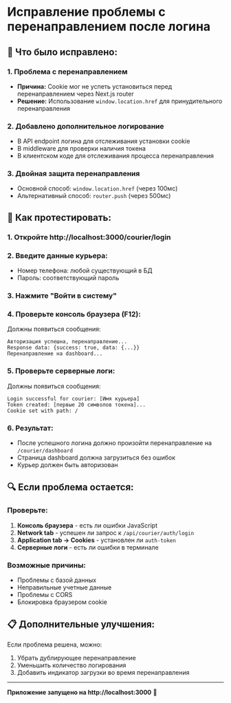# Исправление проблемы с перенаправлением после логина

## 🔧 Что было исправлено:

### 1. **Проблема с перенаправлением**
- **Причина:** Cookie мог не успеть установиться перед перенаправлением через Next.js router
- **Решение:** Использование `window.location.href` для принудительного перенаправления

### 2. **Добавлено дополнительное логирование**
- В API endpoint логина для отслеживания установки cookie
- В middleware для проверки наличия токена
- В клиентском коде для отслеживания процесса перенаправления

### 3. **Двойная защита перенаправления**
- Основной способ: `window.location.href` (через 100мс)
- Альтернативный способ: `router.push` (через 500мс)

## 🧪 Как протестировать:

### 1. **Откройте http://localhost:3000/courier/login**

### 2. **Введите данные курьера:**
- Номер телефона: любой существующий в БД
- Пароль: соответствующий пароль

### 3. **Нажмите "Войти в систему"**

### 4. **Проверьте консоль браузера (F12):**
Должны появиться сообщения:
```
Авторизация успешна, перенаправление...
Response data: {success: true, data: {...}}
Перенаправление на dashboard...
```

### 5. **Проверьте серверные логи:**
Должны появиться сообщения:
```
Login successful for courier: [Имя курьера]
Token created: [первые 20 символов токена]...
Cookie set with path: /
```

### 6. **Результат:**
- После успешного логина должно произойти перенаправление на `/courier/dashboard`
- Страница dashboard должна загрузиться без ошибок
- Курьер должен быть авторизован

## 🔍 Если проблема остается:

### Проверьте:
1. **Консоль браузера** - есть ли ошибки JavaScript
2. **Network tab** - успешен ли запрос к `/api/courier/auth/login`
3. **Application tab → Cookies** - установлен ли `auth-token`
4. **Серверные логи** - есть ли ошибки в терминале

### Возможные причины:
- Проблемы с базой данных
- Неправильные учетные данные
- Проблемы с CORS
- Блокировка браузером cookie

## 📋 Дополнительные улучшения:

Если проблема решена, можно:
1. Убрать дублирующее перенаправление
2. Уменьшить количество логирования
3. Добавить индикатор загрузки во время перенаправления

---

**Приложение запущено на http://localhost:3000** 🚀
